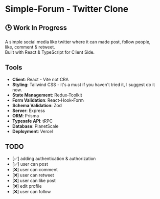# Simple-Forum - Twitter Clone
## 🕒 Work In Progress
A simple social media like twitter where it can made post, follow people, like, comment & retweet.<br/>
Built with React & TypeScript for Client Side.<br/>

## Tools
- **Client**: React - Vite not CRA
- **Styling**: Tailwind CSS - it's a must if you haven't tried it, I suggest do it now.
- **State Management**: Redux-Toolkit
- **Form Validation**: React-Hook-Form
- **Schema Validation**: Zod
- **Server**: Express
- **ORM**: Prisma
- **Typesafe API**: tRPC
- **Database**: PlanetScale
- **Deployment**: Vercel

## TODO
- [✅] adding authentication & authorization
- [✅] user can post
- [❌] user can comment
- [❌] user can retweet
- [❌] user can like post
- [❌] edit profile
- [❌] user can follow